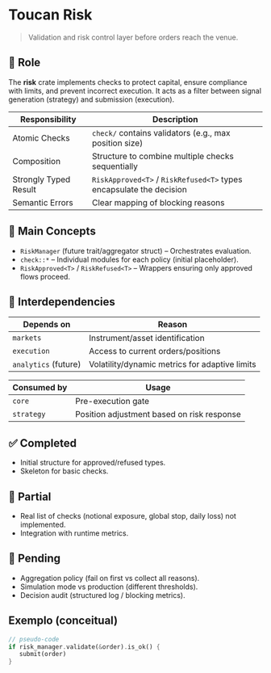 # Toucan Risk

> Validation and risk control layer before orders reach the venue.

## 🎯 Role
The **risk** crate implements checks to protect capital, ensure compliance with limits, and prevent incorrect execution. It acts as a filter between signal generation (strategy) and submission (execution).

| Responsibility      | Description                                                                 |
|---------------------|-----------------------------------------------------------------------------|
| Atomic Checks       | `check/` contains validators (e.g., max position size)                      |
| Composition         | Structure to combine multiple checks sequentially                            |
| Strongly Typed Result | `RiskApproved<T>` / `RiskRefused<T>` types encapsulate the decision       |
| Semantic Errors     | Clear mapping of blocking reasons                                           |

## 🔑 Main Concepts
- `RiskManager` (future trait/aggregator struct) – Orchestrates evaluation.
- `check::*` – Individual modules for each policy (initial placeholder).
- `RiskApproved<T>` / `RiskRefused<T>` – Wrappers ensuring only approved flows proceed.

## 🔗 Interdependencies
| Depends on   | Reason                                                        |
|--------------|---------------------------------------------------------------|
| `markets`    | Instrument/asset identification                               |
| `execution`  | Access to current orders/positions                            |
| `analytics` (future) | Volatility/dynamic metrics for adaptive limits        |

| Consumed by  | Usage                                                         |
|--------------|---------------------------------------------------------------|
| `core`       | Pre-execution gate                                            |
| `strategy`   | Position adjustment based on risk response                    |

## ✅ Completed
- Initial structure for approved/refused types.
- Skeleton for basic checks.

## 🧪 Partial
- Real list of checks (notional exposure, global stop, daily loss) not implemented.
- Integration with runtime metrics.

## 🚧 Pending
 - Aggregation policy (fail on first vs collect all reasons).
 - Simulation mode vs production (different thresholds).
 - Decision audit (structured log / blocking metrics).



## Exemplo (conceitual)
```rust
// pseudo-code
if risk_manager.validate(&order).is_ok() {
   submit(order)
}
```
